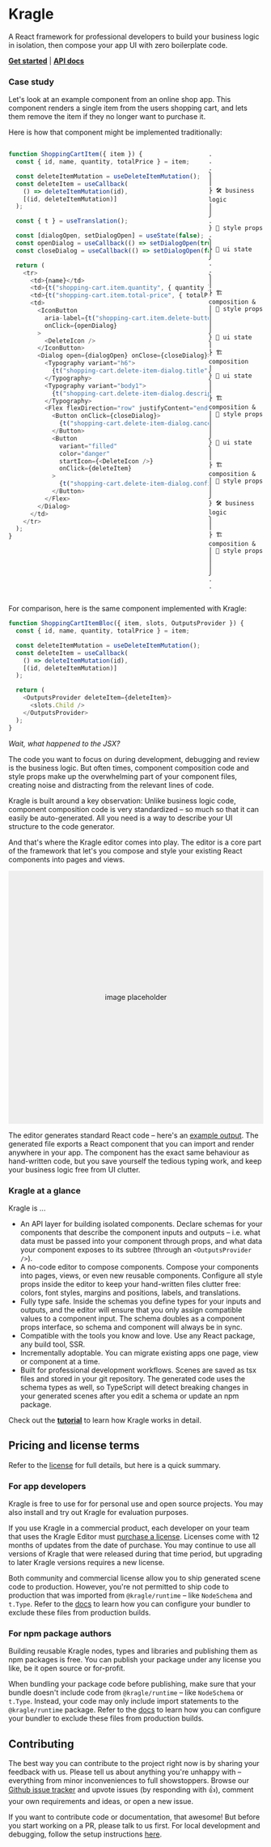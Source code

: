 # Kragle

<!-- The React framework that let's you separate your business logic, UI state, and style props, then compose everything without writing any boilerplate code. -->

A React framework for professional developers to build your business logic in isolation, then compose your app UI with zero boilerplate code.

**[Get started](./doc/01-installation.md)** | **[API docs](./doc/api-reference.md)**

### Case study

Let's look at an example component from an online shop app.
This component renders a single item from the users shopping cart, and lets them remove the item if they no longer want to purchase it.

Here is how that component might be implemented traditionally:

<div style="display: flex">

```ts
function ShoppingCartItem({ item }) {
  const { id, name, quantity, totalPrice } = item;

  const deleteItemMutation = useDeleteItemMutation();
  const deleteItem = useCallback(
    () => deleteItemMutation(id),
    [(id, deleteItemMutation)]
  );

  const { t } = useTranslation();

  const [dialogOpen, setDialogOpen] = useState(false);
  const openDialog = useCallback(() => setDialogOpen(true), []);
  const closeDialog = useCallback(() => setDialogOpen(false), []);

  return (
    <tr>
      <td>{name}</td>
      <td>{t("shopping-cart.item.quantity", { quantity })}</td>
      <td>{t("shopping-cart.item.total-price", { totalPrice })}</td>
      <td>
        <IconButton
          aria-label={t("shopping-cart.item.delete-button")}
          onClick={openDialog}
        >
          <DeleteIcon />
        </IconButton>
        <Dialog open={dialogOpen} onClose={closeDialog}>
          <Typography variant="h6">
            {t("shopping-cart.delete-item-dialog.title")}
          </Typography>
          <Typography variant="body1">
            {t("shopping-cart.delete-item-dialog.description")}
          </Typography>
          <Flex flexDirection="row" justifyContent="end">
            <Button onClick={closeDialog}>
              {t("shopping-cart.delete-item-dialog.cancel-button")}
            </Button>
            <Button
              variant="filled"
              color="danger"
              startIcon={<DeleteIcon />}
              onClick={deleteItem}
            >
              {t("shopping-cart.delete-item-dialog.confirm-button")}
            </Button>
          </Flex>
        </Dialog>
      </td>
    </tr>
  );
}
```

```
.
.
.
⎫
⎪
⎬ 🛠️ business logic
⎪
⎭
.
} 🎨 style props
.
⎫
⎬ 🧵 ui state
⎭
.
.
⎫
⎪
⎬ 🏗️ composition &
⎪ 🎨 style props
⎪
⎪
⎭
} 🧵 ui state
⎫
⎬ 🏗️ composition
⎭
} 🧵 ui state
⎫
⎪
⎬ 🏗️ composition &
⎪ 🎨 style props
⎪
⎪
⎭
} 🧵 ui state
⎫
⎪
⎬ 🏗️ composition &
⎪ 🎨 style props
⎪
⎭
} 🛠️ business logic
⎫
⎪
⎬ 🏗️ composition &
⎪ 🎨 style props
⎪
⎪
⎭
.
.
```

</div>

For comparison, here is the same component implemented with Kragle:

```ts
function ShoppingCartItemBloc({ item, slots, OutputsProvider }) {
  const { id, name, quantity, totalPrice } = item;

  const deleteItemMutation = useDeleteItemMutation();
  const deleteItem = useCallback(
    () => deleteItemMutation(id),
    [(id, deleteItemMutation)]
  );

  return (
    <OutputsProvider deleteItem={deleteItem}>
      <slots.Child />
    </OutputsProvider>
  );
}
```

_Wait, what happened to the JSX?_

The code you want to focus on during development, debugging and review is the business logic.
But often times, component composition code and style props make up the overwhelming part of your component files, creating noise and distracting from the relevant lines of code.

Kragle is built around a key observation: Unlike business logic code, component composition code is very standardized – so much so that it can easily be auto-generated.
All you need is a way to describe your UI structure to the code generator.

And that's where the Kragle editor comes into play.
The editor is a core part of the framework that let's you compose and style your existing React components into pages and views.

<div style="height: 500px; background-color: #eee; display: grid; place-items: center">image placeholder</div>

The editor generates standard React code – here's an [example output](./packages/@pschiffmann/kragle-demo/kragle/scenes/article-management/scene.tsx).
The generated file exports a React component that you can import and render anywhere in your app.
The component has the exact same behaviour as hand-written code, but you save yourself the tedious typing work, and keep your business logic free from UI clutter.

### Kragle at a glance

Kragle is ...

- An API layer for building isolated components.
  Declare schemas for your components that describe the component inputs and outputs – i.e. what data must be passed into your component through props, and what data your component exposes to its subtree (through an `<OutputsProvider />`).
- A no-code editor to compose components.
  Compose your components into pages, views, or even new reusable components.
  Configure all style props inside the editor to keep your hand-written files clutter free: colors, font styles, margins and positions, labels, and translations.
- Fully type safe.
  Inside the schemas you define types for your inputs and outputs, and the editor will ensure that you only assign compatible values to a component input.
  The schema doubles as a component props interface, so schema and component will always be in sync.
- Compatible with the tools you know and love.
  Use any React package, any build tool, SSR.
- Incrementally adoptable.
  You can migrate existing apps one page, view or component at a time.
- Built for professional development workflows.
  Scenes are saved as tsx files and stored in your git repository.
  The generated code uses the schema types as well, so TypeScript will detect breaking changes in your generated scenes after you edit a schema or update an npm package.

Check out the **[tutorial](./doc/01-installation.md)** to learn how Kragle works in detail.

## Pricing and license terms

Refer to the [license](./LICENSE) for full details, but here is a quick summary.

### For app developers

Kragle is free to use for for personal use and open source projects.
You may also install and try out Kragle for evaluation purposes.

If you use Kragle in a commercial product, each developer on your team that uses the Kragle Editor must [purchase a license](TODO).
Licenses come with 12 months of updates from the date of purchase.
You may continue to use all versions of Kragle that were released during that time period, but upgrading to later Kragle versions requires a new license.

Both community and commercial license allow you to ship generated scene code to production.
However, you're not permitted to ship code to production that was imported from `@kragle/runtime` – like `NodeSchema` and `t.Type`.
Refer to the [docs](./docs/01-installation.md) to learn how you can configure your bundler to exclude these files from production builds.

### For npm package authors

Building reusable Kragle nodes, types and libraries and publishing them as npm packages is free.
You can publish your package under any license you like, be it open source or for-profit.

When bundling your package code before publishing, make sure that your bundle doesn't include code from `@kragle/runtime` – like `NodeSchema` or `t.Type`.
Instead, your code may only include import statements to the `@kragle/runtime` package.
Refer to the [docs](./docs/01-installation.md) to learn how you can configure your bundler to exclude these files from production builds.

## Contributing

The best way you can contribute to the project right now is by sharing your feedback with us.
Please tell us about anything you're unhappy with – everything from minor inconveniences to full showstoppers.
Browse our [Github issue tracker](https://github.com/pschiffmann/kragle.ts/issues) and upvote issues (by responding with 👍), comment your own requirements and ideas, or open a new issue.

If you want to contribute code or documentation, that awesome!
But before you start working on a PR, please talk to us first.
For local development and debugging, follow the setup instructions [here](https://github.com/pschiffmann/kragle.ts/blob/main/doc/local-development.md).
